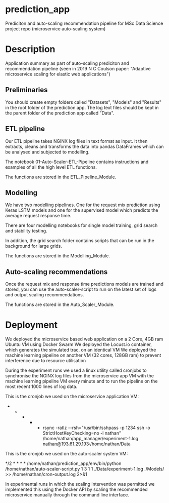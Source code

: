 # prediction_app
Prediciton and auto-scaling recommendation pipeline for MSc Data Science project repo (microservice auto-scaling system)

# Description
Application summary as part of auto-scaling prediciton and recommendation pipeline (seen in 2019 N C Coulson paper: "Adaptive microservice scaling for elastic web applications")

## Preliminaries
You should create empty folders called "Datasets", "Models" and "Results" in the root folder of the prediction app. The log text files should be kept in the parent folder of the prediction app called "Data".

## ETL pipeline

Our ETL pipeline takes NGINX log files in text format as input. It then extracts, cleans and transforms the data into pandas DataFrames which can be analysed and subjected to modelling.

The notebook 01-Auto-Scaler-ETL-Pipeline contains instructions and examples of all the high level ETL functions.

The functions are stored in the ETL_Pipeline_Module.

## Modelling

We have two modelling pipelines. One for the request mix prediction using Keras LSTM models and one for the supervised model which predicts the average request response time.

There are four modelling notebooks for single model training, grid search and stability testing.

In addition, the grid search folder contains scripts that can be run in the background for large grids.

The functions are stored in the Modelling_Module.

## Auto-scaling recommendations

Once the request mix and response time predictions models are trained and stored, you can use the auto-scaler-script to run on the latest set of logs and output scaling recommendations.

The functions are stored in the Auto_Scaler_Module.

# Deployment

We deployed the microservice based web application on a 2 Core, 4GB ram Ubuntu VM using Docker Swarm
We deployed the Locust.io container, which generates the simulated tra c, on an identical VM
We deployed the machine learning pipeline on another VM (32 cores, 128GB ram) to prevent interference due to resource utilisation

During the experiment runs we used a linux utility called cronjobs to synchronise the NGINX log files from the microservice app VM with the machine learning pipeline VM every minute and to run the pipeline on the most recent 1000 lines of log data.

This is the cronjob we used on the microservice application VM:

* * * * * rsync -ratlz --rsh="/usr/bin/sshpass -p 1234 ssh -o StrictHostKeyChecking=no -l nathan" /home/nathan/app_manager/experiment-1.log nathan@193.61.29.193:/home/nathan/Data

This is the cronjob we used on the auto-scaler system VM:

*/2 * * * * /home/nathan/prediction_app/env/bin/python /home/nathan/auto-scaler-script.py 1 3 1 1 ./Data/experiment-1.log ./Models/ >> /home/nathan/cron-output.log 2>&1

In experimental runs in which the scaling intervention was permitted we implemented this using the Docker API by scaling the recommended microservice manually through the command line interface.
